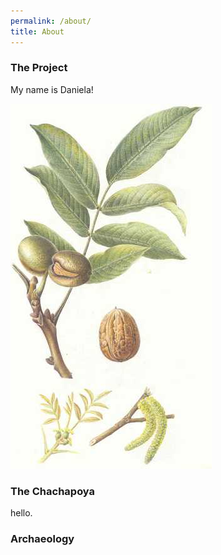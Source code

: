 ```yaml
---
permalink: /about/
title: About
---
```

### The Project

My name is Daniela!

![](/assets/uploads/nogal-planta.jpg "NOGAL")

### The Chachapoya

hello.

### Archaeology
